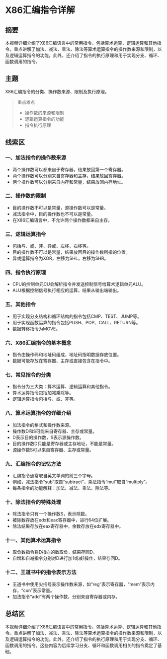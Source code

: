 # X86汇编指令详解

## 摘要

本视频详细介绍了X86汇编语言中的常用指令，包括算术运算、逻辑运算和其他指令。重点讲解了加法、减法、乘法、除法等算术运算指令的操作数来源和限制，以及逻辑运算指令的功能。此外，还介绍了指令的执行原理和用于实现分支、循环、函数调用的指令。

## 主题

X86汇编指令的分类、操作数来源、限制及执行原理。

> 重点难点
>
> - 操作数的来源和限制
> - 逻辑运算指令的功能
> - 指令执行原理

## 线索区

### 一、加法指令的操作数来源
- 两个操作数可以都来自于寄存器，结果放回第一个寄存器。
- 两个操作数可以分别来自寄存器和主存，结果放回寄存器。
- 两个操作数可以分别来自内存和常量，结果放回内存地址。

### 二、操作数的限制
- 目的操作数不可以是常量，源操作数可以是常量。
- 减法指令中，目的操作数也不可以是常量。
- 在X86汇编语言中，不允许两个操作数都来自主存。

### 三、逻辑运算指令
- 包括与、或、非、异或、左移、右移等。
- 目的操作数不可以是常量，结果放回目的操作数所指的位置。
- 异或运算指令为XOR，左移为SHL，右移为SHR。

### 四、指令执行原理
- CPU的控制单元CU会解析指令并发送控制信号给算术逻辑单元ALU。
- ALU根据控制信号执行相应的运算，结果从输出端输出。

### 五、其他指令
- 用于实现分支结构和循环结构的指令包括CMP、TEST、JUMP等。
- 用于实现函数运算的指令包括PUSH、POP、CALL、RETURN等。
- 数据转移指令为MOVE。

### 六、X86汇编指令的基本概念
- 指令由操作码和地址码组成，地址码指明数据存放位置。
- 数据可能存放在寄存器、主存或直接包含在指令中。

### 七、常见指令的分类
- 指令分为三大类：算术运算、逻辑运算和其他指令。
- 算术运算指令包括加减乘除等。
- 逻辑运算指令包括与、或、非等。

### 八、算术运算指令的详细介绍
- 加法指令的格式和操作数来源。
- 操作数D和S可能来自寄存器、主存或常量。
- D表示目的操作数，S表示源操作数。
- 目的操作数D只能是寄存器或主存地址，不能是常量。
- 源操作数S可以来自寄存器、主存或常量。

### 九、汇编指令的记忆方法
- 汇编指令通常取自英文单词的前三个字母。
- 例如，减法指令“sub”取自“subtract”，乘法指令“mul”取自“multiply”。
- 每条指令的功能解释：加法、减法、乘法、除法等。

### 十、除法指令的特殊处理
- 除法指令只有一个操作数S，表示除数。
- 被除数存放在edx和eax寄存器中，进行64位扩展。
- 除法结果存放在eax寄存器中，余数存放在edx寄存器中。

### 十一、其他算术运算指令
- 取负数指令将D指向的数取负，结果存回D。
- 自增和自减指令分别对D进行加1或减1操作，结果存回D。

### 十二、王道书中的指令表示方法
- 王道书中使用尖括号表示操作数来源，如“reg”表示寄存器，“mem”表示内存，“con”表示常量。
- 加法指令“add”有两个操作数，分别来自寄存器或内存。

## 总结区

本视频详细介绍了X86汇编语言中的常用指令，包括算术运算、逻辑运算和其他指令。重点讲解了加法、减法、乘法、除法等算术运算指令的操作数来源和限制，以及逻辑运算指令的功能。此外，还介绍了指令的执行原理和用于实现分支、循环、函数调用的指令。这些内容为后续学习分支、循环和函数调用相关的指令奠定了基础。